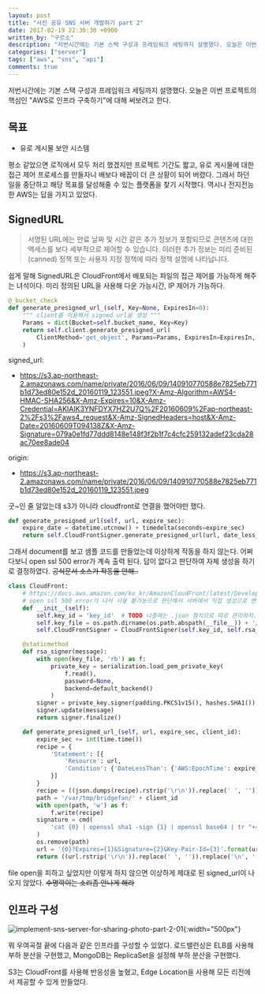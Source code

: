 ```yaml
---
layout: post
title: "사진 공유 SNS 서버 개발하기 part 2"
date: 2017-02-19 22:30:30 +0900
written_by: "구르소"
description: "저번시간에는 기본 스택 구성과 프레임워크 세팅까지 설명했다. 오늘은 이번 프로젝트의 핵심인 AWS로 인프라 구축하기에 대해 써보려고 한다."
categories: ["server"]
tags: ["aws", "sns", "api"]
comments: true
---
```


저번시간에는 기본 스택 구성과 프레임워크 세팅까지 설명했다. 오늘은 이번 프로젝트의 핵심인 "AWS로 인프라 구축하기"에 대해 써보려고 한다.

## 목표

- 유로 게시물 보안 시스템

평소 같았으면 로직에서 모두 처리 했겠지만 프로젝트 기간도 짧고, 유로 게시물에 대한 접근 제어 프로세스를 만들자니 배보다 배꼽이 더 큰 상황이 되어 버렸다. 그래서 하던 일을 중단하고 해당 목표를 달성해줄 수 있는 플랫폼을 찾기 시작했다. 역시나 전지전능한 AWS는 답을 가지고 있었다.

## SignedURL

> 서명된 URL에는 만료 날짜 및 시간 같은 추가 정보가 포함되므로 콘텐츠에 대한 액세스를 보다 세부적으로 제어할 수 있습니다. 이러한 추가 정보는 미리 준비된(canned) 정책 또는 사용자 지정 정책에 따라 정책 설명에 나타납니다.

쉽게 말해 SignedURL은 CloudFront에서 배포되는 파일의 접근 제어를 가능하게 해주는 녀석이다. 미리 정의된 URL을 사용해 다운 가능시간, IP 제어가 가능하다.

```py
@_bucket_check
def generate_presigned_url_(self, Key=None, ExpiresIn=0):
    """ client를 이용해서 signed url을 생성 """
    Params = dict(Bucket=self.bucket_name, Key=Key)
    return self.client.generate_presigned_url(
        ClientMethod='get_object', Params=Params, ExpiresIn=ExpiresIn, HttpMethod='GET'
    )
```

signed_url:

- https://s3.ap-northeast-2.amazonaws.com/name/private/2016/06/09/140910770588e7825eb771b1d73ed80e152d_20160119_123551.jpeg?X-Amz-Algorithm=AWS4-HMAC-SHA256&X-Amz-Expires=10&X-Amz-Credential=AKIAIK3YNFDYX7HZ2U7Q%2F20160609%2Fap-northeast-2%2Fs3%2Faws4_request&X-Amz-SignedHeaders=host&X-Amz-Date=20160609T094138Z&X-Amz-Signature=079a0e1fd77ddd8148e148f3f2b1f7c4cfc259132adef23cda28ac70ee8ade04

origin:

- https://s3.ap-northeast-2.amazonaws.com/name/private/2016/06/09/140910770588e7825eb771b1d73ed80e152d_20160119_123551.jpeg

굿~인 줄 알았는데 s3가 아니라 cloudfront로 연결을 했어야만 했다.

```py
def generate_presigned_url(self, url, expire_sec):
    expire_date = datetime.utcnow() + timedelta(seconds=expire_sec)
    return self.CloudFrontSigner.generate_presigned_url(url, date_less_than=expire_date)
```

그래서 document를 보고 샘플 코드를 만들었는데 이상하게 작동을 하지 않는다. 어쩌다보니 open ssl 500 error가 계속 출력 된다. 답이 없다고 판단하여 자체 생성을 하기로 결정하였다. ~~공식문서 소스가 작동을 안해..~~

```py
class CloudFront:
    # https://docs.aws.amazon.com/ko_kr/AmazonCloudFront/latest/DeveloperGuide/private-content-trusted-signers.html#private-content-creating-cloudfront-key-pairs
    # open ssl 500 error가 나서 사용 불가능으로 판단해서 서버에서 직접 생성으로 변경
    def __init__(self):
        self.key_id = 'key_id'  # TODO 나중에는 .json 형식으로 따로 관리하자.
        self.key_file = os.path.dirname(os.path.abspath(__file__)) + '/pk-key_file.pem'
        self.CloudFrontSigner = CloudFrontSigner(self.key_id, self.rsa_signer)

    @staticmethod
    def rsa_signer(message):
        with open(key_file, 'rb') as f:
            private_key = serialization.load_pem_private_key(
                f.read(),
                password=None,
                backend=default_backend()
            )
        signer = private_key.signer(padding.PKCS1v15(), hashes.SHA1())
        signer.update(message)
        return signer.finalize()

    def generate_presigned_url_(self, url, expire_sec, client_id):
        expire_sec += int(time.time())
        recipe = {
            'Statement': [{
                'Resource': url,
                'Condition': {'DateLessThan': {'AWS:EpochTime': expire_sec}}
            }]
        }
        recipe = ((json.dumps(recipe).rstrip('\r\n')).replace(' ', '')).rstrip(os.linesep)
        path = '/var/tmp/bridgefan/' + client_id
        with open(path, 'w') as f:
            f.write(recipe)
        signature = cmd(
            'cat {0} | openssl sha1 -sign {1} | openssl base64 | tr "+=/" "-_~"'.format(path, self.key_file)
        )
        os.remove(path)
        url = '{0}?Expires={1}&Signature={2}&Key-Pair-Id={3}'.format(url, expire_sec, signature, self.key_id)
        return ((url.rstrip('\r\n')).replace(' ', '')).replace('\n', '')
```

file open을 피하고 싶었지만 이렇게 하지 않으면 이상하게 제대로 된 signed_url이 나오지 않았다. ~~수명깍이는 소리좀 안나게 해라~~

## 인프라 구성

![implement-sns-server-for-sharing-photo-part-2-01](/assets/images/implement-sns-server-for-sharing-photo-part-2/01.jpg){:width="500px"}

뭐 우여곡절 끝에 다음과 같은 인프라를 구성할 수 있었다. 로드밸런싱은 ELB를 사용해 부하 분산을 구현했고, MongoDB는 ReplicaSet을 설정해 부하 분산을 구현했다.

S3는 CloudFront를 사용해 반응성을 높혔고, Edge Location을 사용해 모든 리전에서 제공할 수 있게 만들었다.